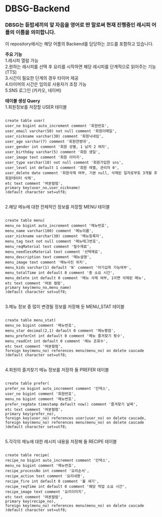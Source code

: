 # DBSG-Backend

### **DBSG**는 듣밥세끼의 앞 자음을 영어로 딴 말로써 현재 진행중인 레시피 어플의 이름을 의미합니다.
이 repository에서는 해당 어플의 Backend를 담당하는 코드를 포함하고 있습니다.
  
**주요 기능**    
1.레시피 열람 가능    
2.원하는 레시피를 선택 후 요리를 시작하면 해당 레시피를 단계적으로 읽어주는 기능 (TTS)    
3.시간이 필요한 단계의 경우 타이머 제공    
4.타이머의 시간은 임의로 사용자가 조정 가능    
5.SNS 로그인 (카카오, 네이버)    

**테이블 생성 Query**    
1.회원정보를 저장할 USER 테이블  
<pre>
<code>  
create table user(    
user_no bigint auto_increment comment '회원번호',    
user_email varchar(50) not null comment '회원이메일',    
user_nickname varchar(30) comment '회원닉네임',    
user_age varchar(7) comment '회원연령대',    
user_gender int comment '회원 성별, 1 남자 2 여자',    
user_birthday varchar(5) comment '회원 생일',    
user_image text comment '회원 이미지',    
user_type varchar(10) not null comment '회원가입한 sns',    
user_level int default 1 comment '회원 레벨, 관리자 0',    
user_delete date comment '회원삭제 여부, 기본 null, 삭제된 일자로부토 3개월 후 회원데이터 삭제',    
etc text comment '여분컬럼',    
primary key(user_no,user_nickname)    
)default character set=utf8;    
</code>
</pre>

2.해당 메뉴에 대한 전체적인 정보를 저장할 MENU 테이블
<pre>
<code>
create table menu(
menu_no bigint auto_increment comment '메뉴번호',
menu_name varchar(100) comment '메뉴이름',
user_nickname varchar(30) comment '메뉴등록자',
menu_tag text not null comment '메뉴태그번호',
menu_reqMaterial text comment '필수재료',
menu_needlessMaterial text comment '선택재료',
menu_description text comment '메뉴설명',
menu_image text comment '메뉴사진 위치',
menu_kids varchar(1) default 'N' comment '아기섭취 가능여부',
menu_totalTime int default 0 comment '총 소요 시간',
menu_delete int default 0 comment '메뉴 삭제 여부, 1이면 삭제된 메뉴',
etc text comment '여분 컬럼',
primary key(menu_no,menu_name)
)default character set=utf8;
</code>
</pre>

3.메뉴 정보 중 많이 변경될 정보를 저장해 둔 MENU_STAT 테이블
<pre>
<code>
create table menu_stat(
menu_no bigint comment '메뉴번호',
menu_star decimal(2,1) default 0 comment '메뉴평점',
menu_preferCnt int default 0 comment '메뉴 즐겨찾기 횟수',
menu_readCnt int default 0 comment '메뉴 조회수',
etc text comment '여분컬럼',
foreign key(menu_no) references menu(menu_no) on delete cascade
)default character set=utf8;
</code>
</pre>

4.회원의 즐겨찾기 메뉴 정보를 저장하 둘 PREFER 테이블
<pre>
<code>
create table prefer(
prefer_no bigint auto_increment comment '인덱스',
user_no bigint comment '회원번호',
menu_no bigint comment '메뉴번호',
prefer_regdate timestamp default now() comment '즐겨찾기 날짜',
etc text comment '여분컬럼',
primary key(prefer_no),
foreign key(user_no) references user(user_no) on delete cascade,
foreign key(menu_no) references menu(menu_no) on delete cascade
)default character set=utf8;
</code>
</pre>

5.각각의 메뉴에 대한 레시피 내용을 저장해 둘 RECIPE 테이블
<pre>
<code>
create table recipe(
recipe_no bigint auto_increment comment '인덱스',
menu_no bigint comment '메뉴번호',
recipe_processNo int comment '요리순서',
recipe_action text comment '요리내용',
recipe_fire int default 0 comment '불 세기',
recipe_reqTime int default 0 comment '해당 작업 소요 시간',
recipe_image text comment '요리이미지',
etc text comment '여분컬럼',
primary key(recipe_no),
foreign key(menu_no) references menu(menu_no) on delete cascade
)default character set=utf8;
</code>
</pre>
